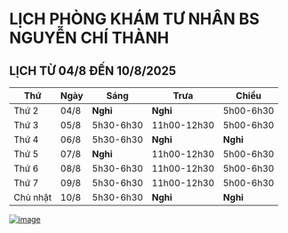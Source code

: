 # LỊCH PHÒNG KHÁM TƯ NHÂN BS NGUYỄN CHÍ THÀNH

## LỊCH TỪ 04/8 ĐẾN 10/8/2025

|**Thứ** |**Ngày**|**Sáng** |**Trưa**   |**Chiều**|
|--      |--      |--       |--         |--       |    
|Thứ 2   |04/8    |**Nghỉ** |**Nghỉ**   |5h00-6h30| 
|Thứ 3   |05/8    |5h30-6h30|11h00-12h30|5h00-6h30|     
|Thứ 4   |06/8    |5h30-6h30|**Nghỉ**   |**Nghỉ** | 
|Thứ 5   |07/8    |**Nghỉ** |11h00-12h30|5h00-6h30|    
|Thứ 6   |08/8    |5h30-6h30|11h00-12h30|5h00-6h30|     
|Thứ 7   |09/8    |5h30-6h30|11h00-12h30|5h00-6h30|       
|Chủ nhật|10/8    |5h30-6h30|**Nghỉ**   |**Nghỉ** |       

[![image](https://github.com/user-attachments/assets/2f609f2a-b7fc-4d55-9ec0-78d26efa6056)](https://sites.google.com/view/bsnguyenchithanh)

